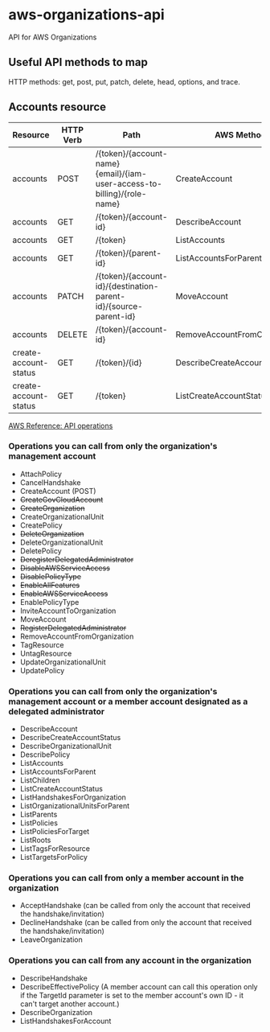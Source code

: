 # aws-organizations-api
API for AWS Organizations

## Useful API methods to map


HTTP methods: get, post, put, patch, delete, head, options, and trace.


## Accounts resource

| Resource | HTTP Verb | Path | AWS Method |
|---|---|---|---|
| accounts | POST | /{token}/{account-name}{email}/{iam-user-access-to-billing}/{role-name} | CreateAccount |
| accounts | GET | /{token}/{account-id} | DescribeAccount |
| accounts | GET | /{token} | ListAccounts |
| accounts | GET | /{token}/{parent-id} | ListAccountsForParent |
| accounts | PATCH | /{token}/{account-id}/{destination-parent-id}/{source-parent-id} | MoveAccount |
| accounts | DELETE | /{token}/{account-id} | RemoveAccountFromOrganization |
| create-account-status | GET | /{token}/{id} | DescribeCreateAccountStatus |
| create-account-status | GET | /{token} | ListCreateAccountStatus |


[AWS Reference: API operations](https://docs.aws.amazon.com/organizations/latest/APIReference/action-reference.html)

### Operations you can call from only the organization's management account

- AttachPolicy 
- CancelHandshake 
- CreateAccount (POST)
- <del>CreateGovCloudAccount
- <del>CreateOrganization
- CreateOrganizationalUnit
- CreatePolicy
- <del>DeleteOrganization
- DeleteOrganizationalUnit
- DeletePolicy
- <del>DeregisterDelegatedAdministrator
- <del>DisableAWSServiceAccess
- <del>DisablePolicyType
- <del>EnableAllFeatures
- <del>EnableAWSServiceAccess
- EnablePolicyType
- InviteAccountToOrganization
- MoveAccount
- <del>RegisterDelegatedAdministrator
- RemoveAccountFromOrganization
- TagResource
- UntagResource
- UpdateOrganizationalUnit
- UpdatePolicy

### Operations you can call from only the organization's management account or a member account designated as a delegated administrator
- DescribeAccount
- DescribeCreateAccountStatus
- DescribeOrganizationalUnit
- DescribePolicy
- ListAccounts
- ListAccountsForParent
- ListChildren
- ListCreateAccountStatus
- ListHandshakesForOrganization
- ListOrganizationalUnitsForParent
- ListParents
- ListPolicies
- ListPoliciesForTarget
- ListRoots
- ListTagsForResource
- ListTargetsForPolicy

### Operations you can call from only a member account in the organization
- AcceptHandshake (can be called from only the account that received the handshake/invitation)
- DeclineHandshake (can be called from only the account that received the handshake/invitation)
- LeaveOrganization

### Operations you can call from any account in the organization
- DescribeHandshake
- DescribeEffectivePolicy (A member account can call this operation only if the TargetId parameter is set to the member account's own ID - it can't target another account.)
- DescribeOrganization
- ListHandshakesForAccount
